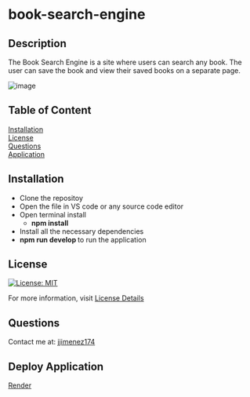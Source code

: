 # book-search-engine

## Description
The Book Search Engine is a site where users can search any book. The user can save the book and view their saved books on a separate page.  

![image](./client/src/images/Screenshot.png)

## Table of Content
[Installation](#installation)  
[License](#license)  
[Questions](#questions)  
[Application](#deploy-application)  
 
## Installation
* Clone the repositoy
* Open the file in VS code or any source code editor
* Open terminal install 
    * <b>npm install</b>
* Install all the necessary dependencies
* <b>npm run develop </b> to run the application

## License
[![License: MIT](https://img.shields.io/badge/License-MIT-yellow.svg)](https://opensource.org/licenses/MIT)

For more information, visit [License Details](https://opensource.org/license/MIT)

## Questions

Contact me at: [jjimenez174](https://github.com/jjimenez174)

## Deploy Application

[Render]()